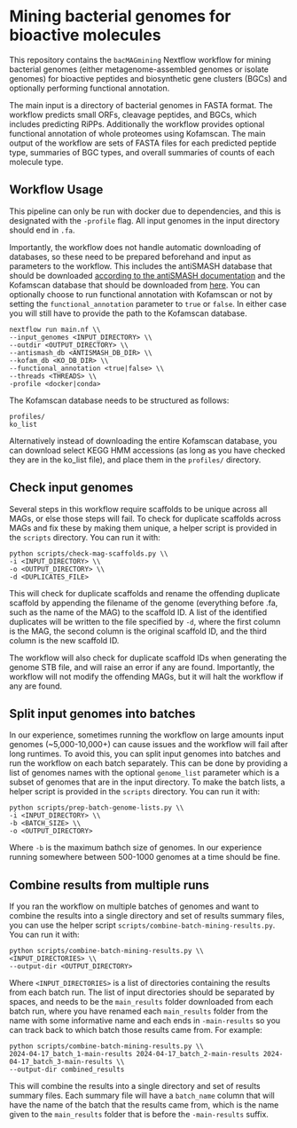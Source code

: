 # Mining bacterial genomes for bioactive molecules

This repository contains the `bacMAGmining` Nextflow workflow for mining bacterial genomes (either metagenome-assembled genomes or isolate genomes) for bioactive peptides and biosynthetic gene clusters (BGCs) and optionally performing functional annotation.

The main input is a directory of bacterial genomes in FASTA format. The workflow predicts small ORFs, cleavage peptides, and BGCs, which includes predicting RiPPs. Additionally the workflow provides optional functional annotation of whole proteomes using Kofamscan. The main output of the workflow are sets of FASTA files for each predicted peptide type, summaries of BGC types, and overall summaries of counts of each molecule type.  

## Workflow Usage

This pipeline can only be run with docker due to dependencies, and this is designated with the `-profile` flag. All input genomes in the input directory should end in `.fa`. 

Importantly, the workflow does not handle automatic downloading of databases, so these need to be prepared beforehand and input as parameters to the workflow. This includes the antiSMASH database that should be downloaded [according to the antiSMASH documentation](https://docs.antismash.secondarymetabolites.org/install/) and the Kofamscan database that should be downloaded from [here](https://www.genome.jp/kegg/rest/). You can optionally choose to run functional annotation with Kofamscan or not by setting the `functional_annotation` parameter to `true` or `false`. In either case you will still have to provide the path to the Kofamscan database.

```
nextflow run main.nf \\
--input_genomes <INPUT_DIRECTORY> \\
--outdir <OUTPUT_DIRECTORY> \\
--antismash_db <ANTISMASH_DB_DIR> \\
--kofam_db <KO_DB_DIR> \\
--functional_annotation <true|false> \\
--threads <THREADS> \\
-profile <docker|conda>
```

The Kofamscan database needs to be structured as follows:
```
profiles/
ko_list
```

Alternatively instead of downloading the entire Kofamscan database, you can download select KEGG HMM accessions (as long as you have checked they are in the ko_list file), and place them in the `profiles/` directory.

## Check input genomes

Several steps in this workflow require scaffolds to be unique across all MAGs, or else those steps will fail. To check for duplicate scaffolds across MAGs and fix these by making them unique, a helper script is provided in the `scripts` directory. You can run it with: 

```
python scripts/check-mag-scaffolds.py \\
-i <INPUT_DIRECTORY> \\
-o <OUTPUT_DIRECTORY> \\
-d <DUPLICATES_FILE>
```

This will check for duplicate scaffolds and rename the offending duplicate scaffold by appending the filename of the genome (everything before .fa, such as the name of the MAG) to the scaffold ID. A list of the identified duplicates will be written to the file specified by `-d`, where the first column is the MAG, the second column is the original scaffold ID, and the third column is the new scaffold ID.

The workflow will also check for duplicate scaffold IDs when generating the genome STB file, and will raise an error if any are found. Importantly, the workflow will not modify the offending MAGs, but it will halt the workflow if any are found.

## Split input genomes into batches

In our experience, sometimes running the workflow on large amounts input genomes (~5,000-10,000+) can cause issues and the workflow will fail after long runtimes. To avoid this, you can split input genomes into batches and run the workflow on each batch separately. This can be done by providing a list of genomes names with the optional `genome_list` parameter which is a subset of genomes that are in the input directory. To make the batch lists, a helper script is provided in the `scripts` directory. You can run it with:

```
python scripts/prep-batch-genome-lists.py \\
-i <INPUT_DIRECTORY> \\
-b <BATCH_SIZE> \\
-o <OUTPUT_DIRECTORY>
```

Where `-b` is the maximum bathch size of genomes. In our experience running somewhere between 500-1000 genomes at a time should be fine. 

## Combine results from multiple runs

If you ran the workflow on multiple batches of genomes and want to combine the results into a single directory and set of results summary files, you can use the helper script `scripts/combine-batch-mining-results.py`. You can run it with: 

```
python scripts/combine-batch-mining-results.py \\
<INPUT_DIRECTORIES> \\
--output-dir <OUTPUT_DIRECTORY>
```

Where `<INPUT_DIRECTORIES>` is a list of directories containing the results from each batch run. The list of input directories should be separated by spaces, and needs to be the `main_results` folder downloaded from each batch run, where you have renamed each `main_results` folder from the name with some informative name and each ends in `-main-results` so you can track back to which batch those results came from. For example: 

```
python scripts/combine-batch-mining-results.py \\
2024-04-17_batch_1-main-results 2024-04-17_batch_2-main-results 2024-04-17_batch_3-main-results \\
--output-dir combined_results
```

This will combine the results into a single directory and set of results summary files. Each summary file will have a `batch_name` column that will have the name of the batch that the results came from, which is the name given to the `main_results` folder that is before the `-main-results` suffix.

